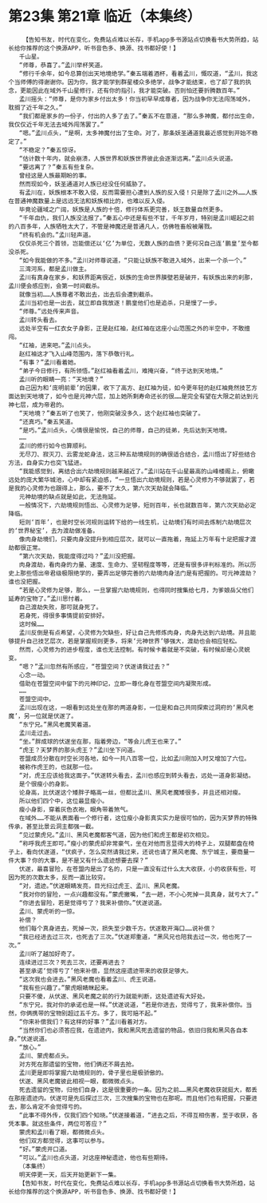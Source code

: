 # 第23集 第21章 临近（本集终）
        【告知书友，时代在变化，免费站点难以长存，手机app多书源站点切换看书大势所趋，站长给你推荐的这个换源APP，听书音色多、换源、找书都好使！】
       千山星。
       “师尊，恭喜了。”孟川举杯笑道。
       “修行千余年，如今总算创出天地境绝学。”秦五端着酒杯，看着孟川，慨叹道，“孟川，我这个当师傅的得谢谢你。因为你，我才能学到群星楼众多绝学，战争才能结束，也了却了我的执念，更能因此在域外千山星修行，还有你的指引，我才能突破。否则怕还要折腾数百年。”
       孟川摇头：“师尊，是你为家乡付出太多！你当初早早成尊者，因为战争你无法闯荡域外，耽搁了近千年之久。”
       “我们都是家乡的一份子，付出的人多了去了。”秦五不在意道，“那么多神魔，都付出生命，我仅仅近千年无法去域外闯荡罢了。”
       “嗯。”孟川点头，“是啊，太多神魔付出了生命。对了，那条妖圣通道我最近感觉到开始不稳定了。”
       “不稳定？”秦五惊讶。
       “估计数十年内，就会崩溃，人族世界和妖族世界彼此会逐渐远离。”孟川点头说道。
       “要远离了？”秦五有些复杂。
       曾经这是人族最期盼的事。
       然而现如今，妖圣通道对人族已经没任何威胁了。
       有孟川在，妖族根本不敢入侵，反而需要担心遭到人族的反入侵！只是除了孟川之外……人族在普通神魔数量上是远远无法和妖族相比的，也难以反入侵。
       毕竟论疆域之广阔，妖族是人族的十倍，修行体系更完善，妖王数量自然更多。
       “千年血仇，我们人族没法报了。”秦五心中还是有些不甘，千年岁月，特别是孟川崛起之前的八百多年，人族牺牲太大了，不管是神魔还是普通凡人，仿佛牲畜般被屠戮。
       “终有机会的。”孟川轻声道。
       仅仅杀死三个首领，岂能偿还以‘亿’为单位，无数人族的血债？更何况自己连‘鹏皇’至今都没杀死。
       “如今我能做的不多。”孟川对师尊说道，“只能让妖族不敢进入域外，出来一个杀一个。”
       三湾河系，都是孟川做主。
       孟川有真身在家乡，和妖界距离很近，妖族的生命世界膜壁若是破开，有妖族出来的刹那，孟川便会感应到，会第一时间截杀。
       就像当初……人族尊者不敢出去，出去后会遭到截杀。
       孟川当初也是一出去，就立即自我放逐！鹏皇他们也是追杀，只是慢了一步。
       “师尊。”远处传来声音。
       孟川转头看去。
       远处半空有一红衣女子身影，正是赵红袖，赵红袖在这座小山范围之外的半空中，不敢擅闯。
       “红袖，进来吧。”孟川点头。
       赵红袖这才飞入山峰范围内，落下恭敬行礼。
       “有事？”孟川看着她。
       “弟子今日修行，有所领悟。”赵红袖看着孟川，难掩兴奋，“终于达到天地境。”
       孟川听的眼睛一亮：“天地境？”
       自己因为和‘庞明前辈’的因果，收下了高方、赵红袖为徒，如今更年轻的赵红袖竟然技艺方面达到天地境了，如今也是元神六层，加上她所剩寿命还长的很……是完全有望在大限之前达到元神七层，成为帝君的。
       “天地境？”秦五听了也笑了，他刚突破没多久，这个赵红袖也突破了。
       “还真巧。”秦五笑道。
       “是巧。”孟川点头，心情很是愉悦，自己的师尊，自己的徒弟，先后达到天地境。
       ……
       孟川的修行如今也算顺利。
       无尽刀、寂灭刀、云雾龙蛇身法，这三种五劫境规则的确很适合结合，孟川悟出了好些结合方法，自身实力也突飞猛进。
       “我能感觉到，离结合出六劫境规则越来越近了。”孟川站在千山星最高的山峰楼阁上，俯瞰远处的庞大繁华城池，心中却有紧迫感，“一旦悟出六劫境规则，若是心灵修为不够就罢了，若是我的心灵修为也跟得上，那么，要不了太久，第六次天劫就会降临。”
       元神劫境的缺点就是如此，无法拖延。
       一般情况下，六劫境规则悟出、心灵修为足够，短则百年，长也就数百年，第六次天劫必定降临。
       短则‘百年’，也是时空长河规则运转下给的一线生机，让劫境们有时间去炼制六劫境层次的‘世界秘宝’，去为渡劫做准备。
       像肉身劫境们，只要肉身没提升到相应层次，就可以一直拖着，拖延上万年有十足把握才渡劫都很正常。
       “第六次天劫，我能度得过吗？”孟川没把握。
       肉身渡劫，看肉身的力量、速度、生命力、坚韧程度等等，还是有很多评判标准的。所以历史上那些悟出帝君级极限绝学的，要弄出足够完善的六劫境肉身法门是有把握的。可元神渡劫？谁也没把握。
       “若是心灵修为足够，那么，一旦掌握六劫境规则，也得同时搜集给七月，为爹娘岳父他们延寿的宝物了。”孟川思忖着。
       自己渡劫失败，那可就身死了。
       若身死，得很多事情提前安排好。
       这时候……
       孟川反倒是有点希望，心灵修为欠缺些，好让自己先修炼肉身，肉身先达到六劫境。并且能够提升自己技艺层次，若是掌握规则更多，将来‘元神世界’够强大，渡劫也会相应轻松。
       然而，心灵修为的进步程度，谁也无法控制。有时候卡着就是不突破，有时候却是心灵蜕变。
       “嗯？”孟川忽然有所感应，“苍盟空间？伏遂请我过去？”
       心念一动。
       借助在苍盟空间中留下的元神印记，立即一尊化身在苍盟空间内凝聚形成。
       ……
       苍盟空间中。
       孟川出现在这，一眼看到远处坐在那的两道身影，一位是和自己共同探索过洞府的‘黑风老魔’，另一位就是伏遂了。
       “东宁兄。”黑风老魔笑着道。
       孟川走过去。
       “坐。”胖成球的伏遂坐在那，指着旁边，“等会儿虎王也来了。”
       “虎王？天梦界的那头虎王？”孟川坐下问道。
       苍盟成员分散在时空长河各地，如今一共八百零一位，比如孟川刚加入时又增加了六位。
       被称作虎王的，也就那一位。
       “对，虎王应该给我这面子。”伏遂转头看去，孟川也感应到转头看去，远处一道身影凝结。
       是个很瘦小的身影。
       论身高，比伏遂这个矮胖子略高一丝，但都比孟川、黑风老魔矮很多，并且还相对瘦。
       所以他们四个中，这位最显瘦小。
       瘦小身影，穿着灰色衣袍，眼角带着煞气。
       在域外……不能从表面看一个修行者，这位瘦小身影真实实力是很可怕的，因为天梦界的特殊传承，甚至比景云洞主都强一截。
       “见过蒙虎兄。”孟川、黑风老魔都客气道，因为他们和虎王都是初次相见。
       “称呼我虎王即可。”瘦小的蒙虎却非常豪气，坐在对他而言显得大的椅子上，双腿都盘在椅子上，看向伏遂道，“伏疯子，怎么突然请我过来，还说也请了黑风老魔、东宁城主，要商量一件大事？你的大事，是不是又有什么遗迹想要去探？”
       伏遂，最喜冒险，在苍盟内是出了名的，只是一直没有过什么太大收获，小的收获有些，可因为死的次数太多，反而一直比较穷。
       “对，遗迹。”伏遂眼睛发亮，目光扫过虎王、孟川、黑风老魔。
       “我对你的冒险，一点兴趣都没有。”蒙虎撇嘴，“去一趟，不小心死掉一具真身，就亏大了。”
       “你进去冒险，若是觉得亏了？我来补偿你。”伏遂说道。
       孟川、蒙虎听的一惊。
       补偿？
       他们每个真身进去，死掉一次，损失至少数千方。伏遂敢开海口……说补偿？
       “我已经进去过三次，也死去了三次。”伏遂郑重道，“黑风兄也陪我去过一次，他也死了一次。”
       孟川听了越加好奇了。
       连续进过三次？死去三次，还要再进去？
       甚至承诺‘觉得亏了’他来补偿，显然这座遗迹带来的收获足够大。
       “这次我也会进去。”黑风老魔也看着孟川、虎王说道。
       “我有些兴趣了。”蒙虎眼睛眯起来。
       只要不傻，从伏遂、黑风老魔之前的行为就能判断，这处遗迹有大好处。
       “东宁兄，我对你的承诺也是一样。”伏遂说道，“若是你进去，觉得亏了，我来补偿你。当然，你俩携带的宝物别超过五千方。多了，我可赔不起。”
       “你来补偿我们？有这样的好事？”孟川看着对方。
       “当然你们也必须答应我，在遗迹内，我和黑风死去遗留的物品，依旧归我和黑风各自本身。”伏遂说道。
       “放心。”
       孟川、蒙虎都点头。
       对方死在那遗留的宝物，他们俩还不屑去抢。
       孟川更是即将掌握六劫境规则的，骨子里也是极骄傲的。
       伏遂、黑风老魔彼此相视一眼，都微微点头。
       死去遗留的宝物，归他们自身，这是很重要的一条。因为之前……黑风老魔收获就挺大，都丢在那座遗迹内。伏遂可是先后探过三次，三次搜集的宝物也在那呢。而且他们也有把握，只要进去，那么肯定不会觉得亏的。
       “此事不得外传，仅我们四个知晓。”伏遂接着道，“进去之后，不得互相伤害，至于收获，各凭本事。就这些条件，两位可答应？”
       蒙虎和孟川看了眼，都微微点头。
       他们双方都觉得，这事可以参与。
       “好。”蒙虎开口道。
       “可以。”孟川也点头道，对这座神秘遗迹，他也有些期待。
       （本集终）
       明天停更一天，后天开始更新下一集。
       【告知书友，时代在变化，免费站点难以长存，手机app多书源站点切换看书大势所趋，站长给你推荐的这个换源APP，听书音色多、换源、找书都好使！】